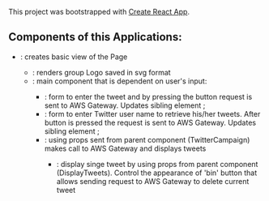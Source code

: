 This project was bootstrapped with [Create React App](https://github.com/facebook/create-react-app).

## Components of this Applications:

* <App>: creates basic view of the Page
  * <Logo> : renders group Logo saved in svg format
  * <TwitterCampaign>: main component that is dependent on user's input:
    * <SendTweet>: form to enter the tweet and by pressing the button request is sent to AWS Gateway. Updates sibling element <DisplayTweets>;
    * <SearchUser>: form to enter Twitter user name to retrieve his/her tweets. After button is pressed the request is sent to AWS Gateway. Updates sibling element <DisplayTweets>;
    * <DisplayTweets>: using props sent from parent component (TwitterCampaign) makes call to AWS Gateway and displays tweets
      * <Tweet>: display singe tweet by using props from parent component (DisplayTweets). Control the appearance of 'bin' button that allows sending request to AWS Gateway to delete current tweet
